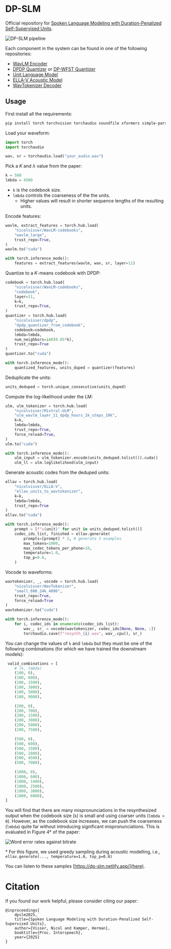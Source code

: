 # DP-SLM

Official repository for [Spoken Language Modeling with Duration-Penalized Self-Supervised Units](https://arxiv.org/pdf/2505.23494).

![DP-SLM pipeline](pipeline.svg)

Each component in the system can be found in one of the following repositories:

- [WavLM Encoder](https://github.com/nicolvisser/WavLM-codebooks)
- [DPDP Quantizer](https://github.com/nicolvisser/dpdp) or [DP-WFST Quantizer](https://github.com/nicolvisser/dp-wfst)
- [Unit Language Model](https://github.com/nicolvisser/Mistral-ULM)
- [ELLA-V Acoustic Model](https://github.com/nicolvisser/ELLA-V)
- [WavTokenizer Decoder](https://github.com/nicolvisser/WavTokenizer)

## Usage

First install all the requirements:

```sh
pip install torch torchvision torchaudio soundfile xformers simple-parsing requests tqdm
```

Load your waveform:
```py
import torch
import torchaudio

wav, sr = torchaudio.load("your_audio.wav")
```

Pick a $K$ and $\lambda$ value from the paper:
```py
k = 500
lmbda = 4500
```
- `k` is the codebook size.
- `lmbda` controls the coarseness of the the units.
  - Higher values will result in shorter sequence lengths of the resulting units.

Encode features:

```py
wavlm, extract_features = torch.hub.load(
    "nicolvisser/WavLM-codebooks",
    "wavlm_large",
    trust_repo=True,
)
wavlm.to("cuda")

with torch.inference_mode():
    features = extract_features(wavlm, wav, sr, layer=11)
```

Quantize to a $K$-means codebook with DPDP:

```py
codebook = torch.hub.load(
    "nicolvisser/WavLM-codebooks",
    "codebook",
    layer=11,
    k=k,
    trust_repo=True,
)
quantizer = torch.hub.load(
    "nicolvisser/dpdp",
    "dpdp_quantizer_from_codebook",
    codebook=codebook,
    lmbda=lmbda,
    num_neighbors=int(0.05*k),
    trust_repo=True
)
quantizer.to("cuda")

with torch.inference_mode():
    quantized_features, units_duped = quantizer(features)
```

Deduplicate the units:
```py
units_deduped = torch.unique_consecutive(units_duped)
```

Compute the log-likelihood under the LM:

```py
ulm, ulm_tokenizer = torch.hub.load(
    "nicolvisser/Mistral-ULM",
    "ulm_wavlm_layer_11_dpdp_hours_1k_steps_10k",
    k=k,
    lmbda=lmbda,
    trust_repo=True,
    force_reload=True,
)
ulm.to("cuda")

with torch.inference_mode():
    ulm_input = ulm_tokenizer.encode(units_deduped.tolist()).cuda()
    ulm_ll = ulm.loglikelihood(ulm_input)
```

Generate acoustic codes from the deduped units:

```py
ellav = torch.hub.load(
    "nicolvisser/ELLA-V",
    "ellav_units_to_wavtokenizer",
    k=k,
    lmbda=lmbda,
    trust_repo=True
)
ellav.to("cuda")

with torch.inference_mode():
    prompt = [f"u{unit}" for unit in units_deduped.tolist()]
    codec_ids_list, finished = ellav.generate(
        prompts=[prompt] * 3, # generate 3 examples
        max_tokens=1000,
        max_codec_tokens_per_phone=10,
        temperature=1.0,
        top_p=0.8,
    )
```

Vocode to waveforms:

```py
wavtokenizer, _, vocode = torch.hub.load(
    "nicolvisser/WavTokenizer",
    "small_600_24k_4096",
    trust_repo=True,
    force_reload=True
)
wavtokenizer.to("cuda")

with torch.inference_mode():
    for i, codec_ids in enumerate(codec_ids_list):
        wav_, sr_ = vocode(wavtokenizer, codec_ids[None, None, :])
        torchaudio.save(f"resynth_{i}.wav", wav_.cpu(), sr_)
```

You can change the values of `k` and `lmbda` but they must be one of the following combinations (for which we have trained the downstream models):

```py
 valid_combinations = [
    # (k, lmbda)
    (100, 0),
    (100, 600),
    (100, 1500),
    (100, 3000),
    (100, 5000),
    (100, 9000),

    (200, 0),
    (200, 700),
    (200, 1500),
    (200, 3000),
    (200, 5000),
    (200, 7500),

    (500, 0),
    (500, 600),
    (500, 1500),
    (500, 2800),
    (500, 4500),
    (500, 7000),

    (1000, 0),
    (1000, 600),
    (1000, 1400),
    (1000, 2500),
    (1000, 3800),
    (1000, 6000),
]

```
You will find that there are many mispronunciations in the resynthesized output when the codebook size (`k`) is small and using coarser units (`lmbda > 0`). However, as the codebook size increases, we can push the coarseness (`lmbda`) quite far without introducing significant mispronunciations. This is evaluated in Figure 4* of the paper:

![Word error rates against bitrate](wer_vs_bitrate.svg)

\* For this figure, we used greedy sampling during acoustic modelling, i.e., `ellav.generate(..., temperature=1.0, top_p=0.0)`

You can listen to these samples [https://dp-slm.netlify.app/](here).

# Citation

If you found our work helpful, please consider citing our paper:

```
@inproceedings{
    dpslm2025,
    title={Spoken Language Modeling with Duration-Penalized Self-Supervised Units}, 
    author={Visser, Nicol and Kamper, Herman},
    booktitle={Proc. Interspeech}, 
    year={2025}
}
```
